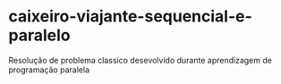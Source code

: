 # caixeiro-viajante-sequencial-e-paralelo
Resolução de problema classico desevolvido durante aprendizagem de programação paralela
